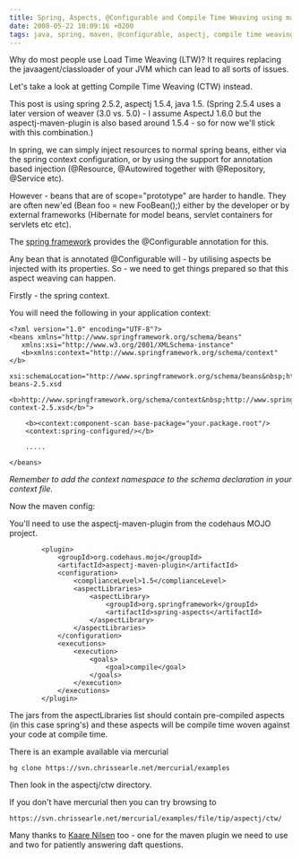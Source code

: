```yaml
---
title: Spring, Aspects, @Configurable and Compile Time Weaving using maven
date: 2008-05-22 10:09:16 +0200
tags: java, spring, maven, @configurable, aspectj, compile time weaving
---
```


Why do most people use Load Time Weaving (LTW)? It requires replacing the javaagent/classloader of your JVM which can lead to all sorts of issues.

Let's take a look at getting Compile Time Weaving (CTW) instead.

This post is using spring 2.5.2, aspectj 1.5.4, java 1.5. (Spring 2.5.4 uses a later version of weaver (3.0 vs. 5.0) - I assume AspectJ 1.6.0 but the aspectj-maven-plugin is also based around 1.5.4 - so for now we'll stick with this combination.)

In spring, we can simply inject resources to normal spring beans, either via the spring context configuration, or by using the support for annotation based injection (@Resource, @Autowired together with @Repository, @Service etc).

However - beans that are of scope="prototype" are harder to handle. They are often new'ed (Bean foo = new FooBean();) either by the developer or by external frameworks (Hibernate for model beans, servlet containers for servlets etc etc).

The [spring framework](http://www.springsource.org/) provides the @Configurable annotation for this.

Any bean that is annotated @Configurable will - by utilising aspects be injected with its properties. So - we need to get things prepared so that this aspect weaving can happen.

Firstly - the spring context.

You will need the following in your application context:

    <?xml version="1.0" encoding="UTF-8"?>
    <beans xmlns="http://www.springframework.org/schema/beans"
       xmlns:xsi="http://www.w3.org/2001/XMLSchema-instance"
       <b>xmlns:context="http://www.springframework.org/schema/context"</b>
       xsi:schemaLocation="http://www.springframework.org/schema/beans&nbsp;http://www.springframework.org/schema/beans/spring-beans-2.5.xsd
           <b>http://www.springframework.org/schema/context&nbsp;http://www.springframework.org/schema/context/spring-context-2.5.xsd</b>">

        <b><context:component-scan base-package="your.package.root"/>
        <context:spring-configured/></b>

        .....

    </beans>

*Remember to add the context namespace to the schema declaration in your context file.*

Now the maven config:

You'll need to use the aspectj-maven-plugin from the codehaus MOJO project.

            <plugin>
                <groupId>org.codehaus.mojo</groupId>
                <artifactId>aspectj-maven-plugin</artifactId>
                <configuration>
                    <complianceLevel>1.5</complianceLevel>
                    <aspectLibraries>
                        <aspectLibrary>
                            <groupId>org.springframework</groupId>
                            <artifactId>spring-aspects</artifactId>
                        </aspectLibrary>
                    </aspectLibraries>
                </configuration>
                <executions>
                    <execution>
                        <goals>
                            <goal>compile</goal>
                        </goals>
                    </execution>
                </executions>
            </plugin>

The jars from the aspectLibraries list should contain pre-compiled aspects (in this case spring's) and these aspects will be compile time woven against your code at compile time.

There is an example available via mercurial

    hg clone https://svn.chrissearle.net/mercurial/examples

Then look in the aspectj/ctw directory.

If you don't have mercurial then you can try browsing to 

    https://svn.chrissearle.net/mercurial/examples/file/tip/aspectj/ctw/

Many thanks to [Kaare Nilsen](http://kaare-nilsen.com/) too - one for the maven plugin we need to use and two for patiently answering daft questions.
